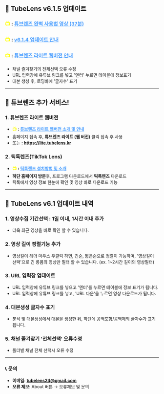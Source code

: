 ## 🚀 TubeLens v6.1.5 업데이트
### <span style="color: #ffff00; font-weight: bold;">📺 </span>: <a href="https://youtu.be/_U0ZlWsQC2w" style="color: #4a9eff; text-decoration: underline;">튜브렌즈 완벽 사용법 영상 (37분)</a>
### <span style="color: #ffff00; font-weight: bold;">📺 </span>: <a href="https://youtu.be/aD0_NP629DE" style="color: #4a9eff; text-decoration: underline;">v6.1.4 업데이트 안내</a>
### <span style="color: #ffff00; font-weight: bold;">📺 </span>: <a href="https://youtu.be/PKTwdt32soQ" style="color: #4a9eff; text-decoration: underline;">튜브렌즈 라이트 웹버전 안내</a>
- 채널 즐겨찾기의 전체선택 오류 수정
- URL 입력창에 유튜브 링크를 넣고 '엔터' 누르면 테이블에 정보표기
- 대본 생성 후, 로딩바에 '글자수' 표기

---

## 🚀 튜브렌즈 추가 서비스!

### 1. 튜브렌즈 라이트 웹버전
- **<span style="color: #ffff00; font-weight: bold;">📺 </span>: <a href="https://youtu.be/PKTwdt32soQ" style="color: #4a9eff; text-decoration: underline;">튜브렌즈 라이트 웹버전 소개 및 안내</a>**
- 홈페이지 접속 후, **튜브렌즈 라이트 (웹 버전)** 클릭 접속 후 사용
- 또는 **<span style="color: #ffff00; font-weight: bold;"></span>: <a href="https://lite.tubelens.kr" style="color: #4a9eff; text-decoration: underline;">https://lite.tubelens.kr</a>**

### 2. 틱톡렌즈(TikTok Lens)
- **<span style="color: #ffff00; font-weight: bold;">📺 </span>: <a href="https://youtu.be/nFI9PUbbTUQ" style="color: #4a9eff; text-decoration: underline;">틱톡렌즈 설치방법 및 소개</a>**
- **하단 홈페이지 방문**후, 프로그램 다운로드에서 **틱톡렌즈** 다운로드
- 틱톡에서 영상 정보 한눈에 확인 및 영상 바로 다운로드 기능

---

## 🚀 TubeLens v6.1 업데이트 내역

### 1. 영상수집 기간선택 : 1일 이내, 1시간 이내 추가
- 더욱 최근 영상을 바로 확인 할 수 있습니다.
  
### 2. 영상 길이 정렬기능 추가
- 영상길이 헤더 마우스 우클릭 하면, 긴순, 짧은순으로 정렬이 가능하며, '영상길이 선택'으로 긴 롱폼의 영상만 필터 할 수 있습니다.
  (ex. 1~2시간 길이의 영상필터)

### 3. URL 입력창 업데이트
- URL 입력창에 유튜브 링크를 넣으고 '엔터'를 누르면 테이블에 정보 표기가 됩니다.
- URL 입력창에 유튜브 링크를 넣고, 'URL 다운'을 누르면 영상 다운로드가 됩니다.

### 4. 대본생성 글자수 표기
- 분석 및 대본생성에서 대본을 생성한 뒤, 하단에 공백포함/공백제외 글자수가 표기됩니다.

### 5. 채널 즐겨찾기 '전체선택' 오류수정
- 폴더별 채널 전체 선택시 오류 수정  

---

### 📞 **문의**

- **이메일**: **tubelens24@gmail.com**
- **오류 제보**: About 버튼 → 오류제보 및 문의
